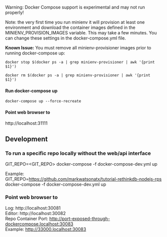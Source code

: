 Warning: Docker Compose support is experimental and may not run properly!

Note: the very first time you run minienv it will provision at least
one environment and download the container images defined in the MINIENV_PROVISION_IMAGES
variable. This may take a few minutes. You can change these settings in the docker-compose.yml file.

**Known Issue:** You must remove all minienv-provisioner images prior to running docker-compose up:
 
`docker stop $(docker ps -a | grep minienv-provisioner | awk '{print $1}')`

`docker rm $(docker ps -a | grep minienv-provisioner | awk '{print $1}')`

#### Run docker-compose up
`docker-compose up --force-recreate`

#### Point web browser to
http://localhost:31111

## Development
### To run a specific repo locally without the web/api interface
GIT_REPO=<GIT_REPO> docker-compose -f docker-compose-dev.yml up<br />

Example:<br />
GIT_REPO=https://github.com/markwatsonatx/tutorial-rethinkdb-nodejs-rps docker-compose -f docker-compose-dev.yml up

### Point web browser to 
Log: http://localhost:30081<br />
Editor: http://localhost:30082<br />
Repo Container Port: http://port-exposed-through-dockercompose.localhost:30083<br />
Example: http://33000.localhost:30083
